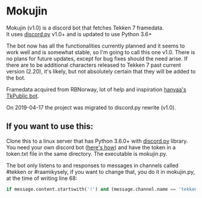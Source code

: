 # Mokujin

Mokujin (v1.0) is a discord bot that fetches Tekken 7 framedata.  
It uses [discord.py](https://github.com/Rapptz/discord.py) v1.0+ and is updated to use Python 3.6+

The bot now has all the functionalities currently planned and it seems to work well and is somewhat stable, so I'm going to call this one v1.0. There is no plans for future updates, except for bug fixes should the need arise. If there are to be additional characters released to Tekken 7 past current version (2.20), it's likely, but not absolutely certain that they will be added to the bot. 

Framedata acquired from RBNorway, lot of help and inspiration [hanyaa's TkPublic bot](https://github.com/hanyaah/TkPublic).

On 2019-04-17 the project was migrated to discord.py rewrite (v1.0). 

## If you want to use this:

Clone this to a linux server that has Python 3.6.0+ with [discord.py](https://github.com/Rapptz/discord.py) library.
You need your own discord bot ([here's how](https://github.com/reactiflux/discord-irc/wiki/Creating-a-discord-bot-&-getting-a-token)) and have the token in a token.txt file in the same directory.
The executable is mokujin.py.

The bot only listens to and responses to messages in channels called #tekken or #raamikysely, if you want to change that, you do it in mokujin.py, at the time of writing line 68:

```python
if message.content.startswith('!') and (message.channel.name == 'tekken' or message.channel.name == 'raamikysely'):
```
